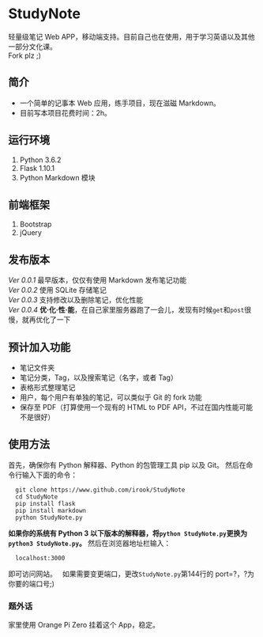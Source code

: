 # StudyNote
轻量级笔记 Web APP，移动端支持。目前自己也在使用，用于学习英语以及其他一部分文化课。  
Fork plz ;)

## 简介
* 一个简单的记事本 Web 应用，练手项目，现在滋磁 Markdown。
* 目前写本项目花费时间：2h。

## 运行环境
1. Python 3.6.2
2. Flask 1.10.1
3. Python Markdown 模块

## 前端框架
1. Bootstrap
2. jQuery

## 发布版本
*Ver 0.0.1* 最早版本，仅仅有使用 Markdown 发布笔记功能  
*Ver 0.0.2* 使用 SQLite 存储笔记  
*Ver 0.0.3* 支持修改以及删除笔记，优化性能  
*Ver 0.0.4* **优·化·性·能**，在自己家里服务器跑了一会儿，发现有时候`get`和`post`很慢，就再优化了一下

## 预计加入功能
- 笔记文件夹
- 笔记分类，Tag，以及搜索笔记（名字，或者 Tag）
- 表格形式整理笔记
- 用户，每个用户有单独的笔记，可以类似于 Git 的 fork 功能
- 保存至 PDF（打算使用一个现有的 HTML to PDF API，不过在国内性能可能不是很好）

## 使用方法
首先，确保你有 Python 解释器、Python 的包管理工具 pip 以及 Git。
然后在命令行输入下面的命令：
```
  git clone https://www.github.com/irook/StudyNote
  cd StudyNote
  pip install flask
  pip install markdown
  python StudyNote.py
```
**如果你的系统有 Python 3 以下版本的解释器，将`python StudyNote.py`更换为`python3 StudyNote.py`。**
然后在浏览器地址栏输入：
```
  localhost:3000
```
即可访问网站。  
如果需要变更端口，更改`StudyNote.py`第144行的 port=?，?为你要的端口号;)

### 题外话
家里使用 Orange Pi Zero 挂着这个 App，稳定。
